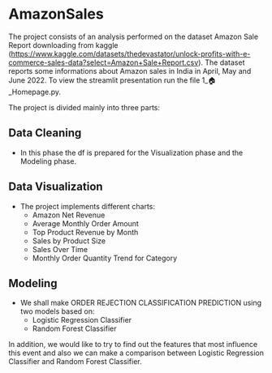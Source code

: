# AmazonSales
The project consists of an analysis performed on the dataset Amazon Sale Report downloading from kaggle (https://www.kaggle.com/datasets/thedevastator/unlock-profits-with-e-commerce-sales-data?select=Amazon+Sale+Report.csv). The dataset reports some informations about Amazon sales in India in April, May and June 2022. To view the streamlit presentation run the file 1_🏠_Homepage.py.

The project is divided mainly into three parts:

## Data Cleaning
- In this phase the df is prepared for the Visualization phase and the Modeling phase. 
## Data Visualization
- The project implements different charts:
    - Amazon Net Revenue
    - Average Monthly Order Amount 
    - Top Product Revenue by Month
    - Sales by Product Size
    - Sales Over Time
    - Monthly Order Quantity Trend for Category
## Modeling
- We shall make ORDER REJECTION CLASSIFICATION PREDICTION using two models based on:
  - Logistic Regression Classifier
  - Random Forest Classifier

In addition, we would like to try to find out the features that most influence this event and also we can make a comparison between Logistic Regression Classifier and Random Forest Classifier.


